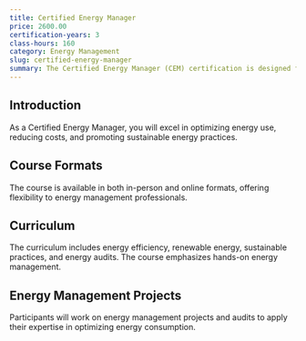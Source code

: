 ```yaml
---
title: Certified Energy Manager
price: 2600.00
certification-years: 3
class-hours: 160
category: Energy Management
slug: certified-energy-manager
summary: The Certified Energy Manager (CEM) certification is designed for professionals in energy management and conservation roles. This comprehensive course covers energy efficiency, renewable energy, and sustainable practices. It equips candidates with the skills needed to optimize energy use and reduce costs.
---
```


## Introduction

As a Certified Energy Manager, you will excel in optimizing energy use, reducing costs, and promoting sustainable energy practices.

## Course Formats

The course is available in both in-person and online formats, offering flexibility to energy management professionals.

## Curriculum

The curriculum includes energy efficiency, renewable energy, sustainable practices, and energy audits. The course emphasizes hands-on energy management.

## Energy Management Projects

Participants will work on energy management projects and audits to apply their expertise in optimizing energy consumption.

